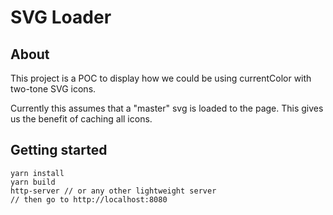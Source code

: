 # SVG Loader

## About
This project is a POC to display how we could be using currentColor with two-tone SVG icons.

Currently this assumes that a "master" svg is loaded to the page. This gives us the benefit of caching all icons. 

## Getting started
```
yarn install
yarn build
http-server // or any other lightweight server
// then go to http://localhost:8080
```

